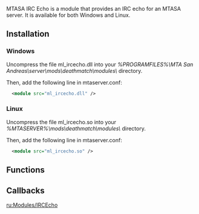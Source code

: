 MTASA IRC Echo is a module that provides an IRC echo for an MTASA server. It is available for both Windows and Linux.

Installation
------------

### Windows

Uncompress the file ml\_ircecho.dll into your *%PROGRAMFILES%\\MTA San Andreas\\server\\mods\\deathmatch\\modules\\* directory.

Then, add the following line in mtaserver.conf:

``` xml
  <module src="ml_ircecho.dll" />
```

### Linux

Uncompress the file ml\_ircecho.so into your *%MTASERVER%\\mods\\deathmatch\\modules\\* directory.

Then, add the following line in mtaserver.conf:

``` xml
  <module src="ml_ircecho.so" />
```

Functions
---------

Callbacks
---------

[ru:Modules/IRCEcho](/docs/ru-modules/ircecho.md "wikilink")
